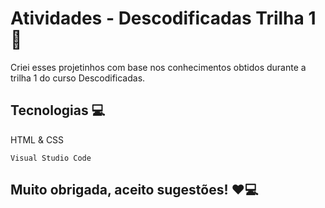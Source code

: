 # Atividades - Descodificadas Trilha 1 💖

Criei esses projetinhos com base nos conhecimentos obtidos durante a trilha 1 do curso Descodificadas.

## Tecnologias 💻
HTML & CSS

```
Visual Studio Code
```

## Muito obrigada, aceito sugestões! ❤️💻 

